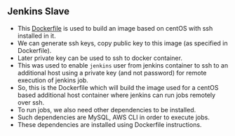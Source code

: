 ## Jenkins Slave

- This [Dockerfile](Dockerfile) is used to build an image based on centOS with ssh installed in it.
- We can generate ssh keys, copy public key to this image (as specified in Dockerfile).
- Later private key can be used to ssh to docker container.
- This was used to enable `jenkins` user from jenkins container to ssh to an additional host using a private key (and not password) for remote execution of jenkins job.
- So, this is the Dockerfile which will build the image used for a centOS based additional host container where jenkins can run jobs remotely over ssh.
- To run jobs, we also need other dependencies to be installed.
- Such dependencies are MySQL, AWS CLI in order to execute jobs.
- These dependencies are installed using Dockerfile instructions.
